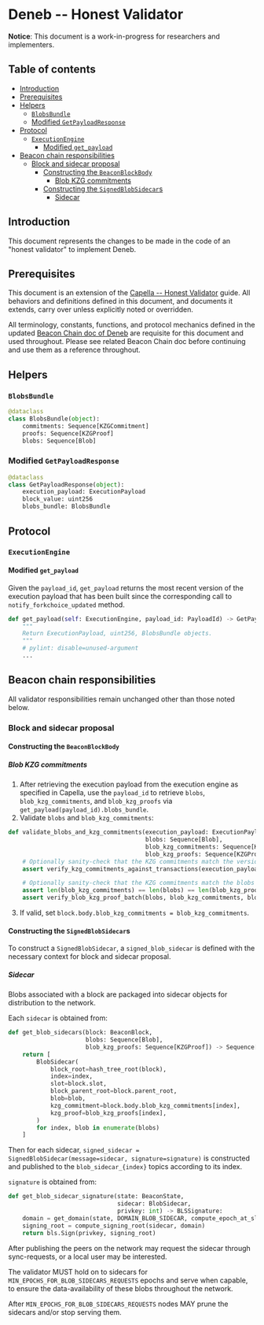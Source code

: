 # Deneb -- Honest Validator

**Notice**: This document is a work-in-progress for researchers and implementers.

## Table of contents

<!-- TOC -->
<!-- START doctoc generated TOC please keep comment here to allow auto update -->
<!-- DON'T EDIT THIS SECTION, INSTEAD RE-RUN doctoc TO UPDATE -->

- [Introduction](#introduction)
- [Prerequisites](#prerequisites)
- [Helpers](#helpers)
  - [`BlobsBundle`](#blobsbundle)
  - [Modified `GetPayloadResponse`](#modified-getpayloadresponse)
- [Protocol](#protocol)
  - [`ExecutionEngine`](#executionengine)
    - [Modified `get_payload`](#modified-get_payload)
- [Beacon chain responsibilities](#beacon-chain-responsibilities)
  - [Block and sidecar proposal](#block-and-sidecar-proposal)
    - [Constructing the `BeaconBlockBody`](#constructing-the-beaconblockbody)
      - [Blob KZG commitments](#blob-kzg-commitments)
    - [Constructing the `SignedBlobSidecar`s](#constructing-the-signedblobsidecars)
      - [Sidecar](#sidecar)

<!-- END doctoc generated TOC please keep comment here to allow auto update -->
<!-- /TOC -->

## Introduction

This document represents the changes to be made in the code of an "honest validator" to implement Deneb.

## Prerequisites

This document is an extension of the [Capella -- Honest Validator](../capella/validator.md) guide.
All behaviors and definitions defined in this document, and documents it extends, carry over unless explicitly noted or overridden.

All terminology, constants, functions, and protocol mechanics defined in the updated [Beacon Chain doc of Deneb](./beacon-chain.md) are requisite for this document and used throughout.
Please see related Beacon Chain doc before continuing and use them as a reference throughout.

## Helpers

### `BlobsBundle`

```python
@dataclass
class BlobsBundle(object):
    commitments: Sequence[KZGCommitment]
    proofs: Sequence[KZGProof]
    blobs: Sequence[Blob]
```

### Modified `GetPayloadResponse`

```python
@dataclass
class GetPayloadResponse(object):
    execution_payload: ExecutionPayload
    block_value: uint256
    blobs_bundle: BlobsBundle
```

## Protocol

### `ExecutionEngine`

#### Modified `get_payload`

Given the `payload_id`, `get_payload` returns the most recent version of the execution payload that
has been built since the corresponding call to `notify_forkchoice_updated` method.

```python
def get_payload(self: ExecutionEngine, payload_id: PayloadId) -> GetPayloadResponse:
    """
    Return ExecutionPayload, uint256, BlobsBundle objects.
    """
    # pylint: disable=unused-argument
    ...
```

## Beacon chain responsibilities

All validator responsibilities remain unchanged other than those noted below.

### Block and sidecar proposal

#### Constructing the `BeaconBlockBody`

##### Blob KZG commitments

1. After retrieving the execution payload from the execution engine as specified in Capella,
use the `payload_id` to retrieve `blobs`, `blob_kzg_commitments`, and `blob_kzg_proofs`
via `get_payload(payload_id).blobs_bundle`.
2. Validate `blobs` and `blob_kzg_commitments`:

```python
def validate_blobs_and_kzg_commitments(execution_payload: ExecutionPayload,
                                       blobs: Sequence[Blob],
                                       blob_kzg_commitments: Sequence[KZGCommitment],
                                       blob_kzg_proofs: Sequence[KZGProof]) -> None:
    # Optionally sanity-check that the KZG commitments match the versioned hashes in the transactions
    assert verify_kzg_commitments_against_transactions(execution_payload.transactions, blob_kzg_commitments)

    # Optionally sanity-check that the KZG commitments match the blobs (as produced by the execution engine)
    assert len(blob_kzg_commitments) == len(blobs) == len(blob_kzg_proofs)
    assert verify_blob_kzg_proof_batch(blobs, blob_kzg_commitments, blob_kzg_proofs)
```

3. If valid, set `block.body.blob_kzg_commitments = blob_kzg_commitments`.

#### Constructing the `SignedBlobSidecar`s

To construct a `SignedBlobSidecar`, a `signed_blob_sidecar` is defined with the necessary context for block and sidecar proposal.

##### Sidecar

Blobs associated with a block are packaged into sidecar objects for distribution to the network.

Each `sidecar` is obtained from:
```python
def get_blob_sidecars(block: BeaconBlock,
                      blobs: Sequence[Blob],
                      blob_kzg_proofs: Sequence[KZGProof]) -> Sequence[BlobSidecar]:
    return [
        BlobSidecar(
            block_root=hash_tree_root(block),
            index=index,
            slot=block.slot,
            block_parent_root=block.parent_root,
            blob=blob,
            kzg_commitment=block.body.blob_kzg_commitments[index],
            kzg_proof=blob_kzg_proofs[index],
        )
        for index, blob in enumerate(blobs)
    ]

```

Then for each sidecar, `signed_sidecar = SignedBlobSidecar(message=sidecar, signature=signature)` is constructed and published to the `blob_sidecar_{index}` topics according to its index.

`signature` is obtained from:

```python
def get_blob_sidecar_signature(state: BeaconState,
                               sidecar: BlobSidecar,
                               privkey: int) -> BLSSignature:
    domain = get_domain(state, DOMAIN_BLOB_SIDECAR, compute_epoch_at_slot(sidecar.slot))
    signing_root = compute_signing_root(sidecar, domain)
    return bls.Sign(privkey, signing_root)
```

After publishing the peers on the network may request the sidecar through sync-requests, or a local user may be interested.

The validator MUST hold on to sidecars for `MIN_EPOCHS_FOR_BLOB_SIDECARS_REQUESTS` epochs and serve when capable,
to ensure the data-availability of these blobs throughout the network.

After `MIN_EPOCHS_FOR_BLOB_SIDECARS_REQUESTS` nodes MAY prune the sidecars and/or stop serving them.
